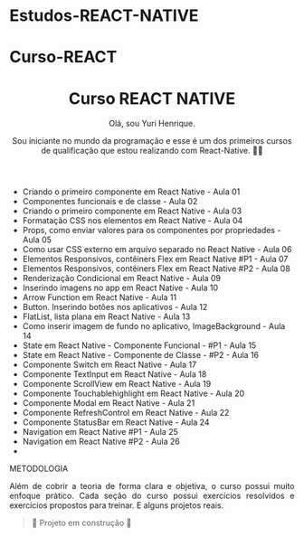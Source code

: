 # Estudos-REACT-NATIVE
# Curso-REACT

<h1 align="center"> Curso REACT NATIVE </h1>
<header>
Olá, sou Yuri Henrique.

Sou iniciante no mundo da programação e esse é um dos primeiros cursos de qualificação que estou realizando com React-Native. 🌟🚀

 

</header>
<body>
<ul>
 <li> Criando o primeiro componente em React Native    - Aula 01 </li>
<li> Componentes funcionais e de classe         - Aula 02 </li>
<li> Criando o primeiro componente em React Native       - Aula 03</li>
<li> Formatação CSS nos elementos em React Native      - Aula 04 </li>
<li> Props, como enviar valores para os componentes por propriedades       - Aula 05 </li>
<li> Como usar CSS externo em arquivo separado no React Native       - Aula 06 </li>
<li> Elementos Responsivos, contêiners Flex em React Native #P1     - Aula 07 </li>
<li> Elementos Responsivos, contêiners Flex em React Native #P2    - Aula 08 </li>
<li> Renderização Condicional em React Native      - Aula 09 </li>
<li>  Inserindo imagens no app em React Native      - Aula 10 </li>
<li> Arrow Function em React Native       - Aula 11 </li>
<li> Button. Inserindo botões nos aplicativos       -  Aula 12 </li>
<li> FlatList, lista plana em React Native     - Aula 13  </li>
<li> Como inserir imagem de fundo no aplicativo, ImageBackground     - Aula 14 </li>
<li> State em React Native - Componente Funcional - #P1     -  Aula 15 </li>
<li> State em React Native - Componente de Classe - #P2      - Aula 16 </li>
<li> Componente Switch em React Native        - Aula 17 </li>
<li> Componente TextInput em React Native     - Aula 18 </li>
<li> Componente ScrollView em React Native    - Aula 19 </li>
<li> Componente Touchablehighlight em React Native     - Aula 20 </li>
<li> Componente Modal em React Native      - Aula 21 </li>
<li> Componente RefreshControl em React Native      - Aula 22 </li>
<li> Componente StatusBar em React Native - Aula 24 </li>
<li> Navigation em React Native #P1 - Aula 25 </li>
<li>  Navigation em React Native #P2 -  Aula 26 </li>
<li> </li>
 </ul>


METODOLOGIA
<p align ="justify">Além de cobrir a teoria de forma clara e objetiva, o curso possui muito enfoque prático. Cada seção do curso possui exercícios resolvidos e exercícios propostos para  treinar. E alguns  projetos  reais. </p>

> :construction: Projeto em construção :construction:
